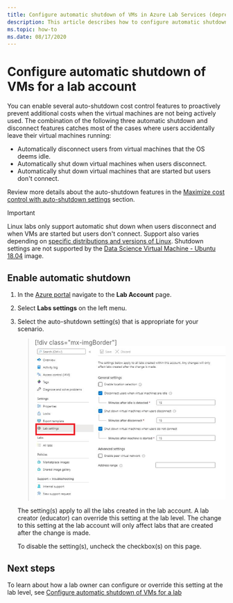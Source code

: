 ```yaml
---
title: Configure automatic shutdown of VMs in Azure Lab Services (deprecated)
description: This article describes how to configure automatic shutdown of VMs in the lab account. 
ms.topic: how-to
ms.date: 08/17/2020
---
```


# Configure automatic shutdown of VMs for a lab account

You can enable several auto-shutdown cost control features to proactively prevent additional costs when the virtual machines are not being actively used. The combination of the following three automatic shutdown and disconnect features catches most of the cases where users accidentally leave their virtual machines running:

- Automatically disconnect users from virtual machines that the OS deems idle.
- Automatically shut down virtual machines when users disconnect.
- Automatically shut down virtual machines that are started but users don't connect.

Review more details about the auto-shutdown features in the [Maximize cost control with auto-shutdown settings](cost-management-guide.md#automatic-shutdown-settings-for-cost-control) section.

> [!IMPORTANT]
> Linux labs only support automatic shut down when users disconnect and when VMs are started but users don't connect.  Support also varies depending on [specific distributions and versions of Linux](../virtual-machines/extensions/diagnostics-linux.md#supported-linux-distributions).  Shutdown settings are not supported by the [Data Science Virtual Machine - Ubuntu 18.04](https://azuremarketplace.microsoft.com/marketplace/apps/microsoft-dsvm.ubuntu-1804) image. 

## Enable automatic shutdown

1. In the [Azure portal](https://portal.azure.com/) navigate to the **Lab Account** page.
1. Select **Labs settings** on the left menu.
1. Select the auto-shutdown setting(s) that is appropriate for your scenario.  

    > [!div class="mx-imgBorder"]
    > ![Automatic shutdown setting at lab account](./media/how-to-configure-lab-accounts/automatic-shutdown-vm-disconnect.png)

    The setting(s) apply to all the labs created in the lab account. A lab creator (educator) can override this setting at the lab level. The change to this setting at the lab account will only affect labs that are created after the change is made.

    To disable the setting(s), uncheck the checkbox(s) on this page.

## Next steps

To learn about how a lab owner can configure or override this setting at the lab level, see [Configure automatic shutdown of VMs for a lab](how-to-enable-shutdown-disconnect.md)
